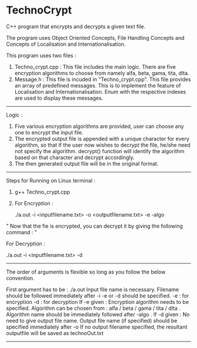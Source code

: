 # TechnoCrypt
C++ program that encrypts and decrypts a given text file.

The program uses Object Oriented Concepts, File Handling Concepts and Concepts of Localisation and Internationalisation.

This program uses two files :
1) Techno_crypt.cpp : This file includes the main logic. There are five encryption algorithms to choose from namely alfa, beta, gama, tita, dlta.
2) Message.h : This file is incuded in "Techno_crypt.cpp". This file provides an array of predefined messages. This is to implement the feature of Localisation and Internationalisation. Enum with the respective indexes are used to display these messages.

--------------------------------------------------------------------------------------------------

Logic :

1) Five various encryption algorithms are provided, user can choose any one to encrypt the input file.
2) The encrypted output file is appended with a unique character for every algorithm, so that if the user now wishes to decrypt the file, he/she need not specify the algorithm. decrypt() function will identify the algorithm based on that character and decrypt accordingly.
3) The then generated output file will be in the original format.

--------------------------------------------------------------------------------------------------

Steps for Running on Linux terminal :

1) g++ Techno_crypt.cpp

2) For Encryption :

   ./a.out -i <inputfilename.txt> -o <outputfilename.txt> -e -algo <algorithm>
  
 " Now that the fie is encrypted, you can decrypt it by giving the following command : "
  
  For Decryption :
  
   ./a.out -i <inputfilename.txt> -d
   
--------------------------------------------------------------------------------------------------
   
The order of arguments is flexible so long as you follow the below convention.

   First argument has to be : ./a.out 
   Input file name is necessary. Filename should be followed immediately after -i 
   -e or -d should be specified.
   -e : for encryption
   -d : for decryption
   If -e given :
      Encryption algorithm needs to be specified. 
      Algorithm can be chosen from : alfa / beta / gama / tita / dlta . Algorithm name should be immediately followed after -algo .
   If -d given :
      No need to give output file name.
      Output file name (if specified) should be specified immediately after -o
   If no output filename specified, the resultant outputfile will be saved as technoOut.txt
  
 --------------------------------------------------------------------------------------------------


  


